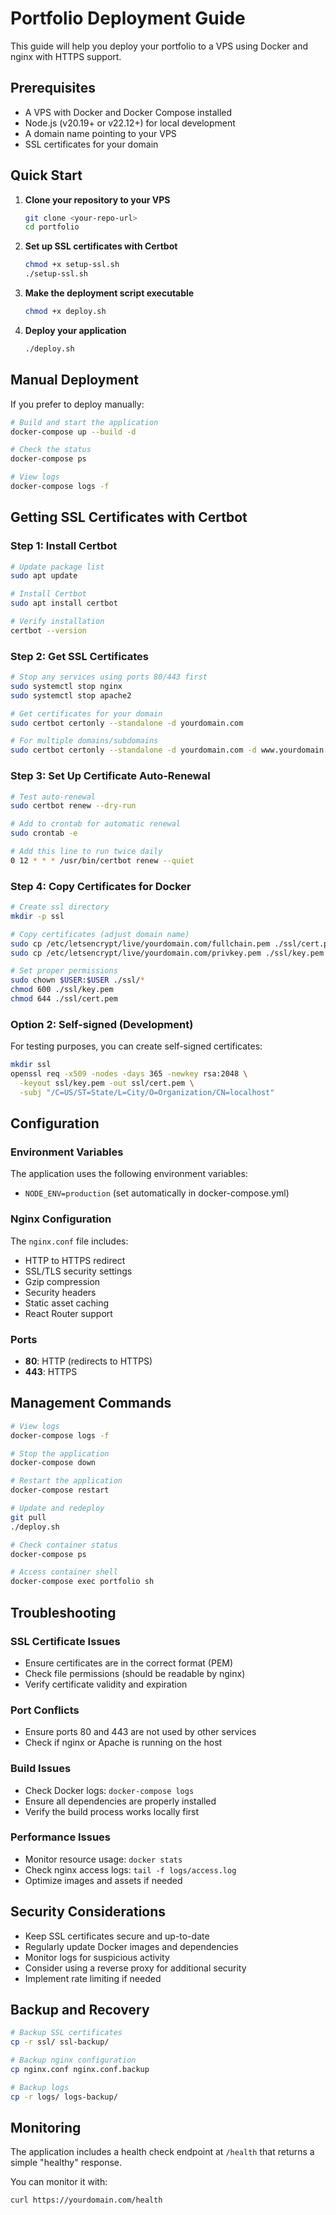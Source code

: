 # Portfolio Deployment Guide

This guide will help you deploy your portfolio to a VPS using Docker and nginx with HTTPS support.

## Prerequisites

- A VPS with Docker and Docker Compose installed
- Node.js (v20.19+ or v22.12+) for local development
- A domain name pointing to your VPS
- SSL certificates for your domain

## Quick Start

1. **Clone your repository to your VPS**
   ```bash
   git clone <your-repo-url>
   cd portfolio
   ```

2. **Set up SSL certificates with Certbot**
   ```bash
   chmod +x setup-ssl.sh
   ./setup-ssl.sh
   ```

3. **Make the deployment script executable**
   ```bash
   chmod +x deploy.sh
   ```

4. **Deploy your application**
   ```bash
   ./deploy.sh
   ```

## Manual Deployment

If you prefer to deploy manually:

```bash
# Build and start the application
docker-compose up --build -d

# Check the status
docker-compose ps

# View logs
docker-compose logs -f
```

## Getting SSL Certificates with Certbot

### Step 1: Install Certbot

```bash
# Update package list
sudo apt update

# Install Certbot
sudo apt install certbot

# Verify installation
certbot --version
```

### Step 2: Get SSL Certificates

```bash
# Stop any services using ports 80/443 first
sudo systemctl stop nginx
sudo systemctl stop apache2

# Get certificates for your domain
sudo certbot certonly --standalone -d yourdomain.com

# For multiple domains/subdomains
sudo certbot certonly --standalone -d yourdomain.com -d www.yourdomain.com
```

### Step 3: Set Up Certificate Auto-Renewal

```bash
# Test auto-renewal
sudo certbot renew --dry-run

# Add to crontab for automatic renewal
sudo crontab -e

# Add this line to run twice daily
0 12 * * * /usr/bin/certbot renew --quiet
```

### Step 4: Copy Certificates for Docker

```bash
# Create ssl directory
mkdir -p ssl

# Copy certificates (adjust domain name)
sudo cp /etc/letsencrypt/live/yourdomain.com/fullchain.pem ./ssl/cert.pem
sudo cp /etc/letsencrypt/live/yourdomain.com/privkey.pem ./ssl/key.pem

# Set proper permissions
sudo chown $USER:$USER ./ssl/*
chmod 600 ./ssl/key.pem
chmod 644 ./ssl/cert.pem
```

### Option 2: Self-signed (Development)

For testing purposes, you can create self-signed certificates:

```bash
mkdir ssl
openssl req -x509 -nodes -days 365 -newkey rsa:2048 \
  -keyout ssl/key.pem -out ssl/cert.pem \
  -subj "/C=US/ST=State/L=City/O=Organization/CN=localhost"
```

## Configuration

### Environment Variables

The application uses the following environment variables:
- `NODE_ENV=production` (set automatically in docker-compose.yml)

### Nginx Configuration

The `nginx.conf` file includes:
- HTTP to HTTPS redirect
- SSL/TLS security settings
- Gzip compression
- Security headers
- Static asset caching
- React Router support

### Ports

- **80**: HTTP (redirects to HTTPS)
- **443**: HTTPS

## Management Commands

```bash
# View logs
docker-compose logs -f

# Stop the application
docker-compose down

# Restart the application
docker-compose restart

# Update and redeploy
git pull
./deploy.sh

# Check container status
docker-compose ps

# Access container shell
docker-compose exec portfolio sh
```

## Troubleshooting

### SSL Certificate Issues
- Ensure certificates are in the correct format (PEM)
- Check file permissions (should be readable by nginx)
- Verify certificate validity and expiration

### Port Conflicts
- Ensure ports 80 and 443 are not used by other services
- Check if nginx or Apache is running on the host

### Build Issues
- Check Docker logs: `docker-compose logs`
- Ensure all dependencies are properly installed
- Verify the build process works locally first

### Performance Issues
- Monitor resource usage: `docker stats`
- Check nginx access logs: `tail -f logs/access.log`
- Optimize images and assets if needed

## Security Considerations

- Keep SSL certificates secure and up-to-date
- Regularly update Docker images and dependencies
- Monitor logs for suspicious activity
- Consider using a reverse proxy for additional security
- Implement rate limiting if needed

## Backup and Recovery

```bash
# Backup SSL certificates
cp -r ssl/ ssl-backup/

# Backup nginx configuration
cp nginx.conf nginx.conf.backup

# Backup logs
cp -r logs/ logs-backup/
```

## Monitoring

The application includes a health check endpoint at `/health` that returns a simple "healthy" response.

You can monitor it with:
```bash
curl https://yourdomain.com/health
``` 